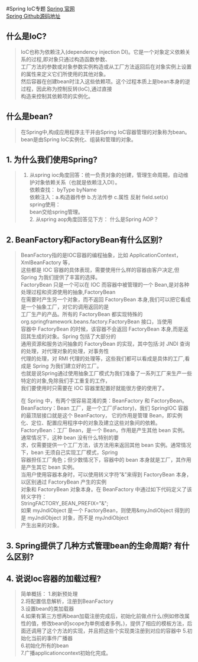 #Spring IoC专题
[Spring 官网](https://spring.io/projects/spring-framework)  
[Spring Github源码地址](https://github.com/spring-projects/spring-framework.git)
## 什么是IoC?
>IoC也称为依赖注入(dependency injection DI)。它是一个对象定义依赖关系的过程,即对象只通过构造函数参数、  
工厂方法的参数或对象参数实例构造或从工厂方法返回后在对象实例上设置的属性来定义它们所使用的其他对象。  
然后容器在创建bean时注入这些依赖项。这个过程本质上是bean本身的逆过程，因此称为控制反转(IoC),通过直接  
构造来控制其依赖项的实例化。

## 什么是bean?
>在Spring中,构成应用程序主干并由Spring IoC容器管理的对象称为bean。bean是由Spring IoC实例化、组装和管理的对象。

## 1. 为什么我们使用Spring?
>   1. 从spring ioc角度回答：统一负责对象的创建，管理生命周期，自动维护对象依赖关系（也就是依赖注入DI）。  
    依赖查找： byType byName  
    依赖注入：a.构造器传参 b.方法传参 c.属性 反射 field.set(x)  
    spring使用：  
    bean交给spring管理。  
    2. 从spring aop角度回答见下方： 什么是Spring AOP？


## 2. BeanFactory和FactoryBean有什么区别?
> BeanFactory指的是IOC容器的编程抽象，比如 ApplicationContext，XmlBeanFactory 等，  
这些都是 IOC 容器的具体表现，需要使用什么样的容器由客户决定,但 Spring 为我们提供了丰富的选择。  
FactoryBean 只是一个可以在 IOC 而容器中被管理的一个 Bean,是对各种处理过程和资源使用的抽象,FactoryBean  
在需要时产生另一个对象，而不返回 FactoryBean 本身,我们可以把它看成是一个抽象工厂，对它的调用返回的是  
工厂生产的产品。所有的 FactoryBean 都实现特殊的 org.springframework.beans.factory.FactoryBean 接口，当使用  
容器中 FactoryBean 的时候，该容器不会返回 FactoryBean 本身,而是返回其生成的对象。Spring 包括了大部分的  
通用资源和服务访问抽象的 FactoryBean 的实现，其中包括:对 JNDI 查询的处理，对代理对象的处理，对事务性  
代理的处理，对 RMI 代理的处理等，这些我们都可以看成是具体的工厂,看成是 Spring 为我们建立好的工厂。  
也就是说Spring通过使用抽象工厂模式为我们准备了一系列工厂来生产一些特定的对象,免除我们手工重复的工作，  
我们要使用时只需要在 IOC 容器里配置好就能很方便的使用了。
>
>在 Spring 中，有两个很容易混淆的类：BeanFactory 和 FactoryBean。 
 BeanFactory：Bean 工厂，是一个工厂(Factory)，我们 SpringIOC 容器的最顶层接口就是这个 BeanFactory，
 它的作用是管理 Bean，即实例化、定位、配置应用程序中的对象及建立这些对象间的依赖。  
 FactoryBean：工厂 Bean，是一个 Bean，作用是产生其他 bean 实例。通常情况下，这种 bean 没有什么特别的要  
 求，仅需要提供一个工厂方法，该方法用来返回其他 bean 实例。通常情况下，bean 无须自己实现工厂模式，Spring  
 容器担任工厂角色；但少数情况下，容器中的 bean 本身就是工厂，其作用是产生其它 bean 实例。  
 当用户使用容器本身时，可以使用转义字符”&”来得到 FactoryBean 本身，以区别通过 FactoryBean 产生的实例  
 对象和 FactoryBean 对象本身。在 BeanFactory 中通过如下代码定义了该转义字符：  
 StringFACTORY_BEAN_PREFIX="&";  
 如果 myJndiObject 是一个 FactoryBean，则使用&myJndiObject 得到的是 myJndiObject 对象，而不是 myJndiObject  
 产生出来的对象。

## 3. Spring提供了几种方式管理bean的生命周期? 有什么区别?


## 4. 说说Ioc容器的加载过程?
>简单概括：
1.刷新预处理  
2.将配置信息解析，注册到BeanFactory  
3.设置bean的类加载器  
4.如果有第三方想再bean加载注册完成后，初始化前做点什么(例如修改属性的值，修改bean的scope为单例或者多例。)，提供了相应的模板方法，后面还调用了这个方法的实现，并且把这些个实现类注册到对应的容器中
5.初始化当前的事件广播器  
6.初始化所有的bean  
7.广播applicationcontext初始化完成。  
